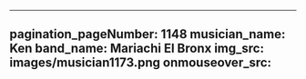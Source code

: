 ------
pagination_pageNumber: 1148
musician_name: Ken
band_name: Mariachi El Bronx
img_src: images/musician1173.png
onmouseover_src: 
------